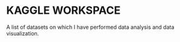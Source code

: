 # KAGGLE WORKSPACE

A list of datasets on which I have performed data analysis and data visualization.

